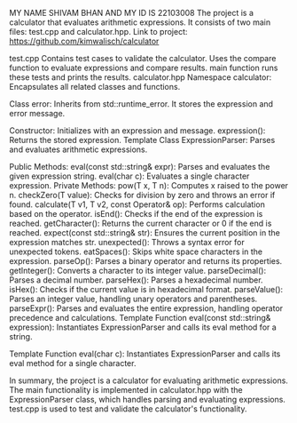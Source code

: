 MY NAME SHIVAM BHAN AND MY ID IS 22103008
The project is a calculator that evaluates arithmetic expressions. It consists of two main files: test.cpp and calculator.hpp. Link to project: https://github.com/kimwalisch/calculator

test.cpp
Contains test cases to validate the calculator.
Uses the compare function to evaluate expressions and compare results.
main function runs these tests and prints the results.
calculator.hpp
Namespace calculator: Encapsulates all related classes and functions.

Class error: Inherits from std::runtime_error. It stores the expression and error message.

Constructor: Initializes with an expression and message.
expression(): Returns the stored expression.
Template Class ExpressionParser: Parses and evaluates arithmetic expressions.

Public Methods:
eval(const std::string& expr): Parses and evaluates the given expression string.
eval(char c): Evaluates a single character expression.
Private Methods:
pow(T x, T n): Computes x raised to the power n.
checkZero(T value): Checks for division by zero and throws an error if found.
calculate(T v1, T v2, const Operator& op): Performs calculation based on the operator.
isEnd(): Checks if the end of the expression is reached.
getCharacter(): Returns the current character or 0 if the end is reached.
expect(const std::string& str): Ensures the current position in the expression matches str.
unexpected(): Throws a syntax error for unexpected tokens.
eatSpaces(): Skips white space characters in the expression.
parseOp(): Parses a binary operator and returns its properties.
getInteger(): Converts a character to its integer value.
parseDecimal(): Parses a decimal number.
parseHex(): Parses a hexadecimal number.
isHex(): Checks if the current value is in hexadecimal format.
parseValue(): Parses an integer value, handling unary operators and parentheses.
parseExpr(): Parses and evaluates the entire expression, handling operator precedence and calculations.
Template Function eval(const std::string& expression): Instantiates ExpressionParser and calls its eval method for a string.

Template Function eval(char c): Instantiates ExpressionParser and calls its eval method for a single character.

In summary, the project is a calculator for evaluating arithmetic expressions. The main functionality is implemented in calculator.hpp with the ExpressionParser class, which handles parsing and evaluating expressions. test.cpp is used to test and validate the calculator's functionality.

